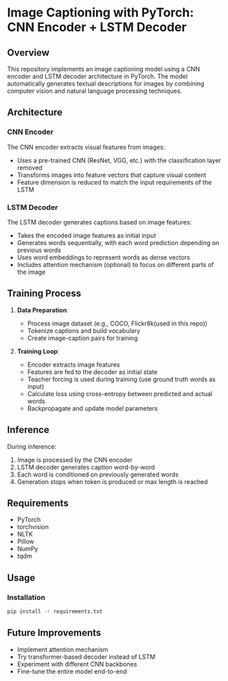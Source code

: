 # Image Captioning with PyTorch: CNN Encoder + LSTM Decoder

## Overview
This repository implements an image captioning model using a CNN encoder and LSTM decoder architecture in PyTorch. The model automatically generates textual descriptions for images by combining computer vision and natural language processing techniques.

## Architecture

### CNN Encoder
The CNN encoder extracts visual features from images:
- Uses a pre-trained CNN (ResNet, VGG, etc.) with the classification layer removed
- Transforms images into feature vectors that capture visual content
- Feature dimension is reduced to match the input requirements of the LSTM

### LSTM Decoder
The LSTM decoder generates captions based on image features:
- Takes the encoded image features as initial input
- Generates words sequentially, with each word prediction depending on previous words
- Uses word embeddings to represent words as dense vectors
- Includes attention mechanism (optional) to focus on different parts of the image

## Training Process

1. **Data Preparation**:
   - Process image dataset (e.g., COCO, Flickr8k(used in this repo))
   - Tokenize captions and build vocabulary
   - Create image-caption pairs for training

2. **Training Loop**:
   - Encoder extracts image features
   - Features are fed to the decoder as initial state
   - Teacher forcing is used during training (use ground truth words as input)
   - Calculate loss using cross-entropy between predicted and actual words
   - Backpropagate and update model parameters

## Inference
During inference:
1. Image is processed by the CNN encoder
2. LSTM decoder generates caption word-by-word
3. Each word is conditioned on previously generated words
4. Generation stops when <END> token is produced or max length is reached

## Requirements
- PyTorch
- torchvision
- NLTK
- Pillow
- NumPy
- tqdm

## Usage

### Installation
```bash
pip install -r requirements.txt
```

## Future Improvements
- Implement attention mechanism
- Try transformer-based decoder instead of LSTM
- Experiment with different CNN backbones
- Fine-tune the entire model end-to-end

